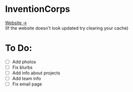 # InventionCorps

[Website →](https://amadrzyk.github.io/InventionCorps/)
<br>
(If the website doesn't look updated try clearing your cache)

# To Do: 
- [ ] Add photos
- [ ] Fix blurbs
- [ ] Add info about projects
- [ ] Add team info
- [ ] Fix email page 
